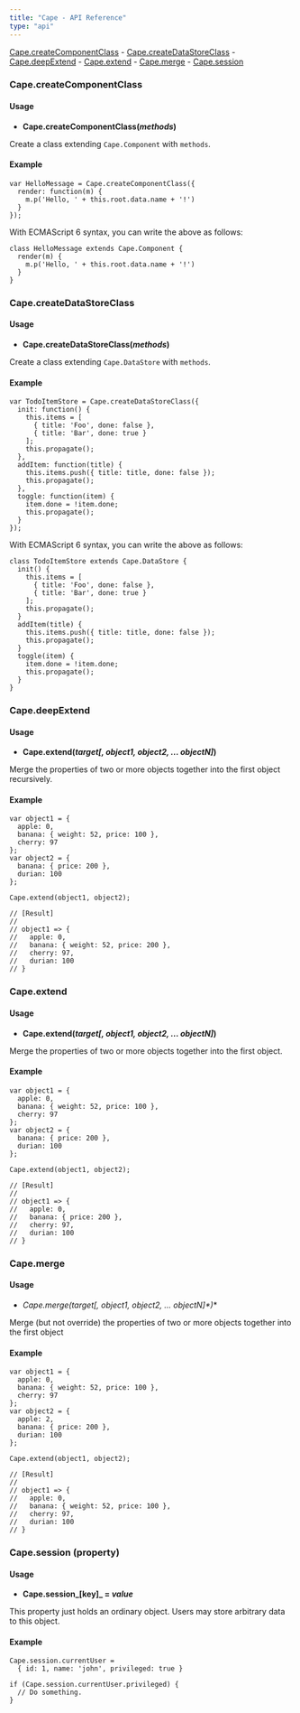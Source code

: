 ```yaml
---
title: "Cape - API Reference"
type: "api"
---
```


[Cape.createComponentClass](#create-component-class) -
[Cape.createDataStoreClass](#create-data-store-class) -
[Cape.deepExtend](#deep-extend) -
[Cape.extend](#extend) -
[Cape.merge](#merge) -
[Cape.session](#session)

<a class="anchor" id="create-component-class"></a>
### Cape.createComponentClass

#### Usage

* **Cape.createComponentClass(*methods*)**

Create a class extending `Cape.Component` with `methods`.


#### Example

```
var HelloMessage = Cape.createComponentClass({
  render: function(m) {
    m.p('Hello, ' + this.root.data.name + '!')
  }
});
```

With ECMAScript 6 syntax, you can write the above as follows:

```
class HelloMessage extends Cape.Component {
  render(m) {
    m.p('Hello, ' + this.root.data.name + '!')
  }
}
```

<a class="anchor" id="create-component-class"></a>
### Cape.createDataStoreClass

#### Usage

* **Cape.createDataStoreClass(*methods*)**

Create a class extending `Cape.DataStore` with `methods`.


#### Example

```
var TodoItemStore = Cape.createDataStoreClass({
  init: function() {
    this.items = [
      { title: 'Foo', done: false },
      { title: 'Bar', done: true }
    ];
    this.propagate();
  },
  addItem: function(title) {
    this.items.push({ title: title, done: false });
    this.propagate();
  },
  toggle: function(item) {
    item.done = !item.done;
    this.propagate();
  }
});
```

With ECMAScript 6 syntax, you can write the above as follows:

```
class TodoItemStore extends Cape.DataStore {
  init() {
    this.items = [
      { title: 'Foo', done: false },
      { title: 'Bar', done: true }
    ];
    this.propagate();
  }
  addItem(title) {
    this.items.push({ title: title, done: false });
    this.propagate();
  }
  toggle(item) {
    item.done = !item.done;
    this.propagate();
  }
}
```

<a class="anchor" id="deep-extend"></a>
### Cape.deepExtend

#### Usage

* **Cape.extend(*target[, object1, object2, ... objectN]*)**

Merge the properties of two or more objects together into the first object recursively.

#### Example

```
var object1 = {
  apple: 0,
  banana: { weight: 52, price: 100 },
  cherry: 97
};
var object2 = {
  banana: { price: 200 },
  durian: 100
};

Cape.extend(object1, object2);

// [Result]
//
// object1 => {
//   apple: 0,
//   banana: { weight: 52, price: 200 },
//   cherry: 97,
//   durian: 100
// }
```

<a class="anchor" id="extend"></a>
### Cape.extend

#### Usage

* **Cape.extend(*target[, object1, object2, ... objectN]*)**

Merge the properties of two or more objects together into the first object.

#### Example

```
var object1 = {
  apple: 0,
  banana: { weight: 52, price: 100 },
  cherry: 97
};
var object2 = {
  banana: { price: 200 },
  durian: 100
};

Cape.extend(object1, object2);

// [Result]
//
// object1 => {
//   apple: 0,
//   banana: { price: 200 },
//   cherry: 97,
//   durian: 100
// }
```

<a class="anchor" id="merge"></a>
### Cape.merge

#### Usage

* **Cape.merge(target*[, object1, object2, ... objectN]*)**

Merge (but not override) the properties of two or more objects together
into the first object

#### Example

```
var object1 = {
  apple: 0,
  banana: { weight: 52, price: 100 },
  cherry: 97
};
var object2 = {
  apple: 2,
  banana: { price: 200 },
  durian: 100
};

Cape.extend(object1, object2);

// [Result]
//
// object1 => {
//   apple: 0,
//   banana: { weight: 52, price: 100 },
//   cherry: 97,
//   durian: 100
// }
```

<a class="anchor" id="session"></a>
### Cape.session (property)

#### Usage

* **Cape.session_[key]_ = _value_**

This property just holds an ordinary object. Users may store arbitrary data to this object.

#### Example

```
Cape.session.currentUser =
  { id: 1, name: 'john', privileged: true }

if (Cape.session.currentUser.privileged) {
  // Do something.
}
```
